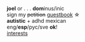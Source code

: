 **joel** or . . . **dom**inus/inic  
sign my ~~petition~~ [guestbook](https://joel.123guestbook.com/) ☆  
**autistic** + adhd  mexican  
eng/**esp**/pyc/sve **ok**!  
[interests](http://txti.es/ohmygodf)
